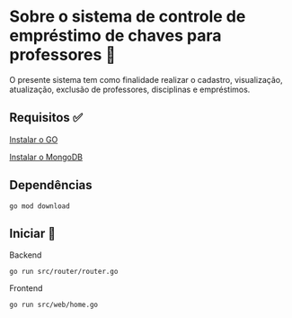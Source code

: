 
# Sobre o sistema de controle de empréstimo de chaves para professores 📝  
O presente sistema tem como finalidade realizar o cadastro, visualização, atualização, exclusão de professores, disciplinas e empréstimos.

## Requisitos ✅

[Instalar o GO](https://go.dev/dl/)

[Instalar o MongoDB](https://www.mongodb.com/cloud/atlas/lp/try4?utm_source=google&utm_campaign=search_gs_pl_evergreen_atlas_core_prosp-brand_gic-null_amers-br_ps-all_desktop_eng_lead&utm_term=mongodb&utm_medium=cpc_paid_search&utm_ad=e&utm_ad_campaign_id=12212624308&adgroup=115749706023&cq_cmp=12212624308&gad=1&gclid=CjwKCAjwkLCkBhA9EiwAka9QRl846vPE0kXkCtmekDxAserqSfHRGRIJsxsZv90fypc8tm658DIQVhoCsM0QAvD_BwE)


## Dependências

```
go mod download
```

## Iniciar 🚀 

Backend 

```
go run src/router/router.go
```

Frontend
```
go run src/web/home.go
```
